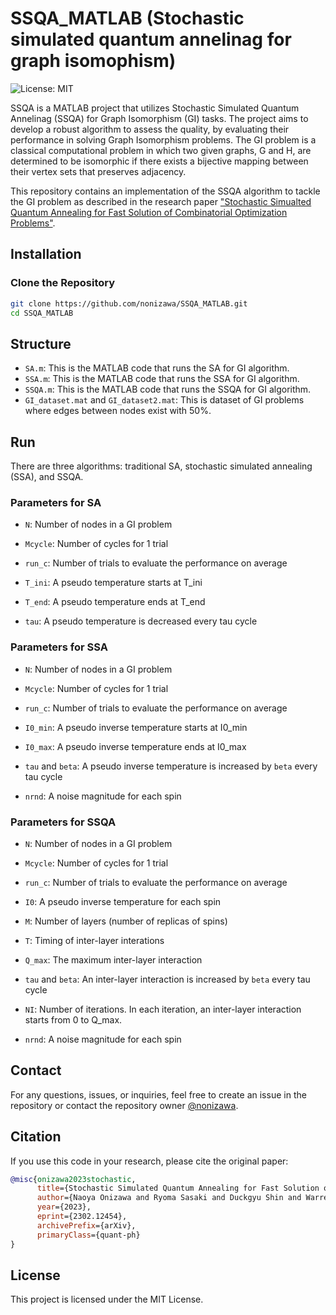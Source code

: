 # SSQA_MATLAB (Stochastic simulated quantum annelinag for graph isomophism)

![License: MIT](https://img.shields.io/badge/License-MIT-green.svg)

SSQA is a MATLAB project that utilizes Stochastic Simulated Quantum Annelinag (SSQA) for Graph Isomorphism (GI) tasks. The project aims to develop a robust algorithm to assess the quality, by evaluating their performance in solving Graph Isomorphism problems. The GI problem is a classical computational problem in which two given graphs, G and H, are determined to be isomorphic if there exists a bijective mapping between their vertex sets that preserves adjacency.

This repository contains an implementation of the SSQA algorithm to tackle the GI problem as described in the research paper ["Stochastic Simualted Quantum Annealing for Fast Solution of Combinatorial Optimization Problems"](https://arxiv.org/abs/2302.12454).

## Installation

### Clone the Repository

```sh
git clone https://github.com/nonizawa/SSQA_MATLAB.git
cd SSQA_MATLAB
```

## Structure

- `SA.m`: This is the MATLAB code that runs the SA for GI algorithm.
- `SSA.m`: This is the MATLAB code that runs the SSA for GI algorithm.
- `SSQA.m`: This is the MATLAB code that runs the SSQA for GI algorithm.
- `GI_dataset.mat` and `GI_dataset2.mat`: This is dataset of GI problems where edges between nodes exist with 50\%.

## Run

There are three algorithms: traditional SA, stochastic simulated annealing (SSA), and SSQA.

### Parameters for SA

- `N`: Number of nodes in a GI problem

- `Mcycle`: Number of cycles for 1 trial

- `run_c`: Number of trials to evaluate the performance on average

- `T_ini`:  A pseudo temperature starts at T_ini

- `T_end`: A pseudo temperature ends at T_end

- `tau`:  A pseudo temperature is decreased every tau cycle


### Parameters for SSA

- `N`: Number of nodes in a GI problem

- `Mcycle`: Number of cycles for 1 trial

- `run_c`: Number of trials to evaluate the performance on average

- `I0_min`:  A pseudo inverse temperature starts at I0_min

- `I0_max`: A pseudo inverse temperature ends at I0_max

- `tau` and `beta`:  A pseudo inverse temperature is increased by `beta` every tau cycle

- `nrnd`: A noise magnitude for each spin

### Parameters for SSQA

- `N`: Number of nodes in a GI problem

- `Mcycle`: Number of cycles for 1 trial

- `run_c`: Number of trials to evaluate the performance on average

- `I0`:  A pseudo inverse temperature for each spin

- `M`: Number of layers (number of replicas of spins)

- `T`: Timing of inter-layer interations

- `Q_max`: The maximum inter-layer interaction

- `tau` and `beta`:  An inter-layer interaction is increased by `beta` every tau cycle

- `NI`: Number of iterations. In each iteration, an inter-layer interaction starts from 0 to Q_max.

- `nrnd`: A noise magnitude for each spin

## Contact

For any questions, issues, or inquiries, feel free to create an issue in the repository or contact the repository owner [@nonizawa](https://github.com/nonizawa).

## Citation

If you use this code in your research, please cite the original paper:
```bibtex
@misc{onizawa2023stochastic,
      title={Stochastic Simulated Quantum Annealing for Fast Solution of Combinatorial Optimization Problems}, 
      author={Naoya Onizawa and Ryoma Sasaki and Duckgyu Shin and Warren J. Gross and Takahiro Hanyu},
      year={2023},
      eprint={2302.12454},
      archivePrefix={arXiv},
      primaryClass={quant-ph}
}
```


## License

This project is licensed under the MIT License.
